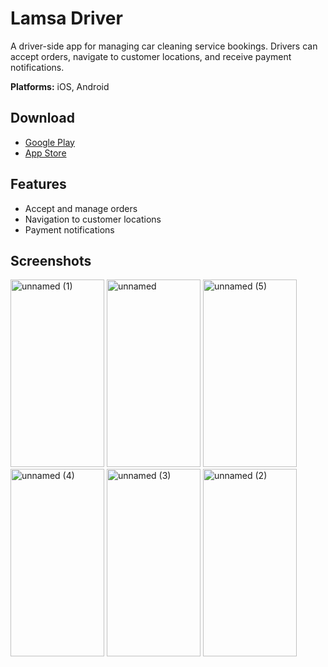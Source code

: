 # Lamsa Driver

A driver-side app for managing car cleaning service bookings. Drivers can accept orders, navigate to customer locations, and receive payment notifications.

**Platforms:** iOS, Android

## Download

- [Google Play](https://play.google.com/store/apps/details?id=com.moltaqa.lamsaMotqanaProvider)
- [App Store](https://apps.apple.com/us/app/%D9%84%D9%85%D8%B3%D8%A9-%D9%85%D8%AA%D9%82%D9%86%D8%A9-%D8%A7%D9%84%D8%B3%D8%A7%D8%A6%D9%82/id6447249420)

## Features

- Accept and manage orders
- Navigation to customer locations
- Payment notifications

## Screenshots

<!-- Add screenshots here -->
<img width="150" height="300" alt="unnamed (1)" src="https://github.com/user-attachments/assets/f8aeb73e-eb6b-4aa2-9c0d-84cde49cd9e7" />
<img width="150" height="300" alt="unnamed" src="https://github.com/user-attachments/assets/304d5aee-0bc8-482c-a7cc-094201710dc5" />
<img width="150" height="300" alt="unnamed (5)" src="https://github.com/user-attachments/assets/31bf395f-91fc-46e3-8180-d3a482aa145e" />
<img width="150" height="300" alt="unnamed (4)" src="https://github.com/user-attachments/assets/693b5b23-7520-4520-8d8f-080433ec0e2b" />
<img width="150" height="300" alt="unnamed (3)" src="https://github.com/user-attachments/assets/c9bfd593-4d54-45f4-a40e-a74bfee090e9" />
<img width="150" height="300" alt="unnamed (2)" src="https://github.com/user-attachments/assets/1724fca1-a8a0-4a8f-897c-00641ebc24cb" />
